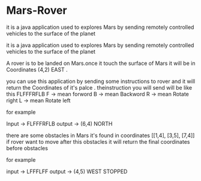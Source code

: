 # Mars-Rover
it is a java application used to explores Mars by sending remotely controlled vehicles to the surface of the planet

it is a java application used to explores Mars by sending remotely controlled vehicles to the surface of the planet

A rover is to be landed on Mars.once it touch the surface of Mars it will be in Coordinates (4,2) EAST .

you can use this application by sending some instructions to rover and it will return the Coordinates of it's palce . theinstruction you will send will be like this FLFFFRFLB F -> mean forword B -> mean Backword R -> mean Rotate right L -> mean Rotate left

for example 

Input -> FLFFFRFLB 
output -> (6,4) NORTH

there are some obstacles in Mars it's found in coordinates [[1,4], [3,5], [7,4]] 
if rover want to move after this obstacles it will return the final coordinates before obstacles

for example 

input -> LFFFLFF
output -> (4,5) WEST STOPPED
